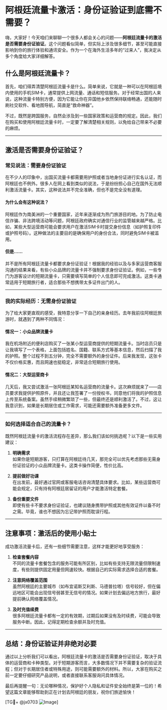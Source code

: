 # 阿根廷流量卡激活：身份证验证到底需不需要？

嗨，大家好！今天咱们来聊聊一个很多人都会关心的问题——**阿根廷流量卡的激活是否需要身份证验证**。这个问题看似简单，但实际上涉及很多细节，甚至可能直接影响到你的旅行体验和通讯安全。作为一个在海外生活多年的“过来人”，我决定从多个角度给大家详细解答。

## 什么是阿根廷流量卡？

首先，咱们得弄清楚阿根廷流量卡是什么。简单来说，它就是一种可以在阿根廷境内使用的手机SIM卡，通常提供上网流量、通话和短信服务。对于经常出国的人来说，这种流量卡特别方便，因为它能让你在异国他乡依然保持联络畅通，还能随时刷社交软件、看地图导航，简直是“救命神器”。

不过，既然是跨国服务，自然会涉及到一些国家政策和运营商的规定。因此，我们在购买和使用阿根廷流量卡时，一定要了解清楚相关规则，以免给自己带来不必要的麻烦。

---

## 激活是否需要身份证验证？

### 常见说法：需要身份证验证

在不少人的印象中，出国买流量卡都需要用护照或者当地身份证进行实名认证，而阿根廷也不例外。很多人在网上看到类似的说法，于是纷纷担心自己在国外无法顺利激活流量卡。其实，这种说法并不完全准确，但也不是完全没有道理。

#### 为什么会有这种说法？
阿根廷作为南美洲的一个重要国家，近年来逐渐成为热门旅游目的地。为了防止电信诈骗、非法跨境活动等问题，阿根廷政府确实对通信行业的监管越来越严格。比如，某些大型运营商可能会要求用户在激活SIM卡时提交身份信息（如护照复印件或护照号码）。这种做法的主要目的是确保用户的身份合法，同时避免SIM卡被滥用。

#### 但是……
并不是所有阿根廷流量卡都要求身份证验证！根据我的经验以及与多家运营商客服沟通的结果来看，有些小众品牌的流量卡并不强制要求身份证验证。例如，一些专门为游客设计的短期流量卡，只需要填写简单的个人信息即可完成激活。这类卡通常适用于短期旅行者，适合那些不想携带太多证件出门的人。

---

### 我的实际经历：无需身份证验证

为了给大家更直观的感受，我特意分享一下自己的亲身经历。去年我前往阿根廷旅游时，就遇到了两种不同情况：

#### 情况一：小众品牌流量卡
我在机场附近的便利店购买了一张某小型运营商提供的短期流量卡。当时店员只是让我填写了一个表格，上面包括姓名、国籍、联系方式等基本信息，然后扫描了我的护照。整个过程不到五分钟，完全不需要额外的身份证件。后来我发现，这张卡不仅价格实惠，而且网速也挺稳定，非常适合短期旅行使用。

#### 情况二：大型运营商卡
几天后，我又尝试激活一张阿根廷某知名运营商的流量卡。这次麻烦就来了——店员要求我提供护照原件，并且还让我签署了一份授权书，同意他们将我的护照信息上传至系统备案。虽然手续稍微繁琐了一些，但最终还是顺利激活了。不过，这让我意识到，如果是长期居住或工作需求，可能还需要额外准备更多文件。

---

### 如何选择适合自己的流量卡？

既然阿根廷流量卡的激活流程存在差异，那么我们该如何挑选呢？以下是一些实用建议：

1. **明确需求**  
   如果你是短期游客，只打算在阿根廷待几天，那完全可以优先考虑那些无需身份证验证的小众品牌流量卡。这类卡操作简便，性价比高。
   
2. **提前做好功课**  
   在出发前，最好通过官网或客服电话咨询清楚具体要求。比如，某些运营商可能会规定，只有持有阿根廷居留证的用户才能激活特定套餐。

3. **备份重要文件**  
   即使有些卡不要求身份证验证，也建议随身携带护照或其他有效证件以备不时之需。毕竟，谁也不想因为忘记带护照而耽误行程。

---

## 注意事项：激活后的使用小贴士

成功激活流量卡后，还有一些细节需要注意，这样才能更好地享受服务：

1. **检查套餐内容**  
   不同的流量卡套餐包含的服务可能有所区别，比如有些支持无限流量但限制速度，有些则提供固定用量但网速较快。根据自己的实际需求选择合适的套餐。

2. **注意网络覆盖范围**  
   虽然阿根廷的主要城市（如布宜诺斯艾利斯、马德普拉塔）信号较好，但在偏远地区可能会出现信号弱甚至无信号的情况。如果计划去偏远地方旅行，最好提前确认网络覆盖情况。

3. **及时充值续费**  
   很多阿根廷流量卡都有一定的有效期，过期后如果没有及时续费，可能会导致服务中断。因此，记得定期检查余额并及时充值。

---

## 总结：身份证验证并非绝对必要

通过以上分析我们可以看出，阿根廷流量卡的激活是否需要身份证验证，取决于具体的运营商和卡种类型。对于短期游客而言，大多数情况下并不需要复杂的验证流程；但对于长期居住者或特殊用途，则可能需要额外的材料。所以，大家在购买之前一定要仔细研究产品说明，或者直接联系客服询问具体情况。

最后再提醒一句：无论哪种情况，保护好个人隐私和证件安全始终是第一位的！希望这篇文章能够帮助到正在计划去阿根廷的朋友，祝你们旅途愉快！

[TG💪+ @jx0703 ![Image](https://github.com/user-attachments/assets/dbca1d08-cadb-493c-b0ec-ad6f7a83f270)]